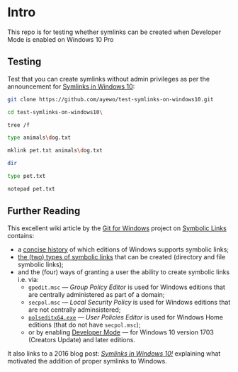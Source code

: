 # Intro
This repo is for testing whether symlinks can be created when Developer Mode is enabled on Windows 10 Pro

## Testing
Test that you can create symlinks without admin privileges as per the announcement for [Symlinks in Windows 10](https://blogs.windows.com/windowsdeveloper/2016/12/02/symlinks-windows-10/):
```bash
git clone https://github.com/ayewo/test-symlinks-on-windows10.git

cd test-symlinks-on-windows10\

tree /f

type animals\dog.txt

mklink pet.txt animals\dog.txt

dir

type pet.txt

notepad pet.txt
```

## Further Reading
This excellent wiki article by the [Git for Windows](gitforwindows.org/) project on [Symbolic Links](https://github.com/git-for-windows/git/wiki/Symbolic-Links) contains:
* a [concise history](https://github.com/git-for-windows/git/wiki/Symbolic-Links#background) of which editions of Windows supports symbolic links;
* [the (two) types of symbolic links](https://github.com/git-for-windows/git/wiki/Symbolic-Links#creating-symbolic-links) that can be created (directory and file symbolic links);
* and the (four) ways of granting a user the ability to create symbolic links i.e. via:
  * `gpedit.msc` — _Group Policy Editor_ is used for Windows editions that are centrally administered as part of a domain; 
  * `secpol.msc` — _Local Security Policy_ is used for Windows editions that are not centrally adminsistered;
  * [`polseditx64.exe`](https://www.southsoftware.com/polsedit.html) — _User Policies Editor_ is used for Windows Home editions (that do not have `secpol.msc`);
  * or by enabling [Developer Mode](https://learn.microsoft.com/en-us/windows/apps/get-started/enable-your-device-for-development) — for Windows 10 version 1703 (Creators Update) and later editions.

It also links to a 2016 blog post: *[Symlinks in Windows 10!](https://blogs.windows.com/windowsdeveloper/2016/12/02/symlinks-windows-10/)* explaining what motivated the addition of proper symlinks to Windows.
